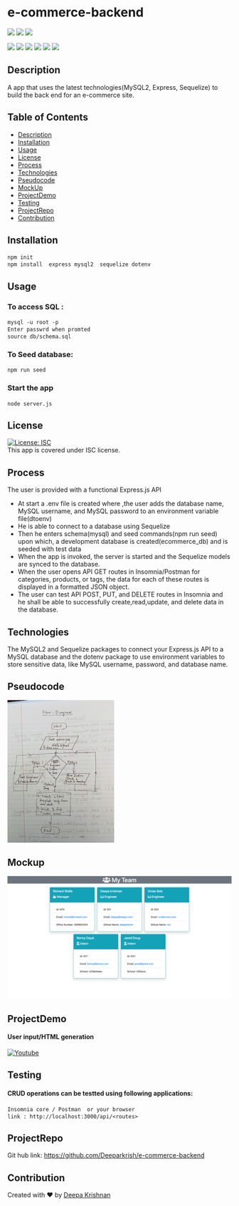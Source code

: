 
# e-commerce-backend

  <p align="left">
    <img src="https://img.shields.io/github/repo-size/deeparkrish/e-commerce-backend" />
    <img src="https://img.shields.io/github/issues/deeparkrish/e-commerce-backend" />
    <img src="https://img.shields.io/github/last-commit/deeparkrish/e-commerce-backend" >       
  </p>
  <p align="left"> 
     <img src="https://img.shields.io/github/languages/top/deeparkrish/e-commerce-backend"/>
    <img src="https://img.shields.io/badge/MYSQL2-yellow" />
    <img src="https://img.shields.io/badge/Sequelize-blue"  />
    <img src="https://img.shields.io/badge/-node.js-green" />
    <img src="https://img.shields.io/badge/-express-red" >
    <img src="https://img.shields.io/badge/-dtoenv-lightgrey" />
</p>

 ## Description
  A app that uses the latest technologies(MySQL2, Express, Sequelize) to build the back end for an e-commerce site.
  
 
  ## Table of Contents 
  * [Description](#description)
  * [Installation](#installation)
  * [Usage](#usage)
  * [License](#license)
  * [Process](#process)
  * [Technologies](#technologies)
  * [Pseudocode](#pseudocode)
  * [MockUp](#mockup)
  * [ProjectDemo](#projectdemo)
  * [Testing](#testing)
  * [ProjectRepo](#projectrepo)
  * [Contribution](#contribution)
  
  
  ##  Installation
    npm init
    npm install  express mysql2  sequelize dotenv

  ##  Usage
  ### To access SQL :   
    mysql -u root -p
    Enter passwrd when promted
    source db/schema.sql
  ### To Seed database:
    npm run seed
  ### Start the app
    node server.js

  ## License 
  [![License: ISC](https://img.shields.io/badge/License-ISC-blue.svg)](https://opensource.org/licenses/ISC)<br />
  This app is covered under ISC license.
  
   ## Process
  The user is provided with a functional Express.js API
  * At start a .env file is created where ,the user adds the database name, MySQL username, and MySQL password to an environment    variable file(dtoenv)
  * He is able to connect to a database using Sequelize
  * Then he enters schema(mysql) and seed commands(npm run seed) upon which,
    a development database is created(ecommerce_db) and is seeded with test data
  * When the app is invoked, the server is started and the Sequelize models are synced to the database.
  * When the user opens API GET routes in Insomnia/Postman for categories, products, or tags, 
    the data for each of these routes is displayed in a formatted JSON object.
  * The user can test API POST, PUT, and DELETE routes in Insomnia and he shall be able to successfully create,read,update, 
    and delete data in the database.
    
  ## Technologies
   The MySQL2  and Sequelize packages to connect your Express.js API to a MySQL database and the dotenv package to use              environment variables to store sensitive data, like MySQL username, password, and database name.


  ## Pseudocode
  ![Webpage](https://github.com/Deeparkrish/Team-Profile-Generator/blob/main/src/img/flow-chart.jpeg)

  
  
  
  ##  Mockup
   ![Webpage](https://github.com/Deeparkrish/Team-Profile-Generator/blob/main/src/img/mockup1.png)

  
  ##  ProjectDemo
  #### User input/HTML generation
  [![Youtube](https://img.youtube.com/vi/f3hP1mj1puE/0.jpg)](https://www.youtube.com/embed/f3hP1mj1puE)


  ## Testing
  ####  CRUD operations can be testted using following applications:
    Insomnia core / Postman  or your browser 
    link : http://localhost:3000/api/<routes>
  

  ## ProjectRepo 
  Git hub link: https://github.com/Deeparkrish/e-commerce-backend

  ## Contribution
  Created with ❤️ by [Deepa Krishnan](https://github.com/DeeparKrish/README-generator)


